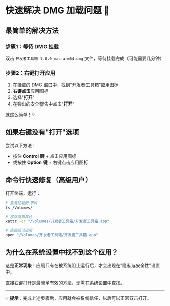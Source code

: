 # 快速解决 DMG 加载问题 🚀

## 最简单的解决方法

### 步骤1：等待 DMG 挂载
双击 `开发者工具箱-1.0.0-mac-arm64.dmg` 文件，等待挂载完成（可能需要几分钟）

### 步骤2：右键打开应用
1. 在挂载的 DMG 窗口中，找到"开发者工具箱"应用图标
2. **右键点击**应用图标
3. 选择"**打开**"
4. 在弹出的安全警告中点击"**打开**"

就这么简单！✨

## 如果右键没有"打开"选项

尝试以下方法：
- 按住 **Control 键** + 点击应用图标
- 或按住 **Option 键** + 右键点击应用图标

## 命令行快速修复（高级用户）

打开终端，运行：
```bash
# 查看挂载的 DMG
ls /Volumes/

# 移除隔离属性
xattr -cr "/Volumes/开发者工具箱/开发者工具箱.app"

# 直接启动应用
open "/Volumes/开发者工具箱/开发者工具箱.app"
```

## 为什么在系统设置中找不到这个应用？

这是**正常现象**！应用只有在被系统阻止运行后，才会出现在"隐私与安全性"设置中。

直接右键打开是最简单有效的方法，无需在系统设置中查找。

---

💡 **提示**：完成上述步骤后，应用就会被系统信任，以后可以正常双击打开。
